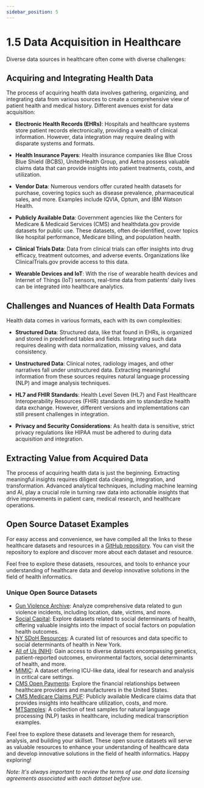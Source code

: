 ```yaml
---
sidebar_position: 5
---
```


# 1.5 Data Acquisition in Healthcare

Diverse data sources in healthcare often come with diverse challenges:

## Acquiring and Integrating Health Data

The process of acquiring health data involves gathering, organizing, and integrating data from various sources to create a comprehensive view of patient health and medical history. Different avenues exist for data acquisition:

- **Electronic Health Records (EHRs)**: Hospitals and healthcare systems store patient records electronically, providing a wealth of clinical information. However, data integration may require dealing with disparate systems and formats.

- **Health Insurance Payers**: Health insurance companies like Blue Cross Blue Shield (BCBS), UnitedHealth Group, and Aetna possess valuable claims data that can provide insights into patient treatments, costs, and utilization.

- **Vendor Data**: Numerous vendors offer curated health datasets for purchase, covering topics such as disease prevalence, pharmaceutical sales, and more. Examples include IQVIA, Optum, and IBM Watson Health.

- **Publicly Available Data**: Government agencies like the Centers for Medicare & Medicaid Services (CMS) and healthdata.gov provide datasets for public use. These datasets, often de-identified, cover topics like hospital performance, Medicare billing, and population health.

- **Clinical Trials Data**: Data from clinical trials can offer insights into drug efficacy, treatment outcomes, and adverse events. Organizations like ClinicalTrials.gov provide access to this data.

- **Wearable Devices and IoT**: With the rise of wearable health devices and Internet of Things (IoT) sensors, real-time data from patients' daily lives can be integrated into healthcare analytics.

## Challenges and Nuances of Health Data Formats

Health data comes in various formats, each with its own complexities:

- **Structured Data**: Structured data, like that found in EHRs, is organized and stored in predefined tables and fields. Integrating such data requires dealing with data normalization, missing values, and data consistency.

- **Unstructured Data**: Clinical notes, radiology images, and other narratives fall under unstructured data. Extracting meaningful information from these sources requires natural language processing (NLP) and image analysis techniques.

- **HL7 and FHIR Standards**: Health Level Seven (HL7) and Fast Healthcare Interoperability Resources (FHIR) standards aim to standardize health data exchange. However, different versions and implementations can still present challenges in integration.

- **Privacy and Security Considerations**: As health data is sensitive, strict privacy regulations like HIPAA must be adhered to during data acquisition and integration.

## Extracting Value from Acquired Data

The process of acquiring health data is just the beginning. Extracting meaningful insights requires diligent data cleaning, integration, and transformation. Advanced analytical techniques, including machine learning and AI, play a crucial role in turning raw data into actionable insights that drive improvements in patient care, medical research, and healthcare operations.

## Open Source Dataset Examples

For easy access and convenience, we have compiled all the links to these healthcare datasets and resources in a [GitHub repository](https://github.com/hantswilliams/healthcare-data). You can visit the repository to explore and discover more about each dataset and resource.

Feel free to explore these datasets, resources, and tools to enhance your understanding of healthcare data and develop innovative solutions in the field of health informatics.
### Unique Open Source Datasets

- [Gun Violence Archive](https://www.gunviolencearchive.org/): Analyze comprehensive data related to gun violence incidents, including location, date, victims, and more.
- [Social Capital](https://socialcapital.org): Explore datasets related to social determinants of health, offering valuable insights into the impact of social factors on population health outcomes.
- [NY SDoH Resources](https://journals.sagepub.com/doi/full/10.1177/00469580231152318): A curated list of resources and data specific to social determinants of health in New York.
- [All of Us (NIH)](https://databrowser.researchallofus.org/): Gain access to diverse datasets encompassing genetics, patient-reported outcomes, environmental factors, social determinants of health, and more.
- [MIMIC](https://physionet.org/content/mimiciii-demo/1.4/): A dataset offering ICU-like data, ideal for research and analysis in critical care settings.
- [CMS Open Payments](https://www.cms.gov/OpenPayments/Data/Dataset-Downloads): Explore the financial relationships between healthcare providers and manufacturers in the United States.
- [CMS Medicare Claims PUF](https://www.cms.gov/Research-Statistics-Data-and-Systems/Downloadable-Public-Use-Files/BSAPUFS): Publicly available Medicare claims data that provides insights into healthcare utilization, costs, and more.
- [MTSamples](https://www.mtsamples.com/): A collection of text samples for natural language processing (NLP) tasks in healthcare, including medical transcription examples.

Feel free to explore these datasets and leverage them for research, analysis, and building your skillset. These open source datasets will serve as valuable resources to enhance your understanding of healthcare data and develop innovative solutions in the field of health informatics. Happy exploring!

*Note: It's always important to review the terms of use and data licensing agreements associated with each dataset before use.*
